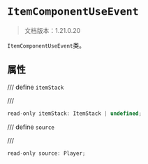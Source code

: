 # `ItemComponentUseEvent`

> 文档版本：1.21.0.20

`ItemComponentUseEvent`类。

## 属性

/// define
`itemStack`


///

```js
read-only itemStack: ItemStack | undefined;
```


/// define
`source`


///

```js
read-only source: Player;
```

